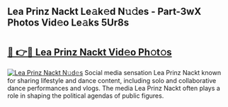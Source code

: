 ## Lea Prinz Nackt Le𝚊k𝚎d N𝚞𝚍es - Part-3wX Photos Vid𝚎o Le𝚊ks 5Ur8s

# <h2><a href="http://fbaru8.evod.top/?m=Lea+Prinz+Nackt">🔗 👉🔴 Lea Prinz Nackt Vid𝚎o Ph𝚘t𝚘s</a></h2>

[![Lea Prinz Nackt N𝚞d𝚎s](https://i.imgur.com/8V9OHl7.gif)](http://fbaru8.evod.top/?m=Lea+Prinz+Nackt)
Social media sensation Lea Prinz Nackt known for sharing lifestyle and dance content, including solo and collaborative dance performances and vlogs. The media Lea Prinz Nackt often plays a role in shaping the political agendas of public figures. 
